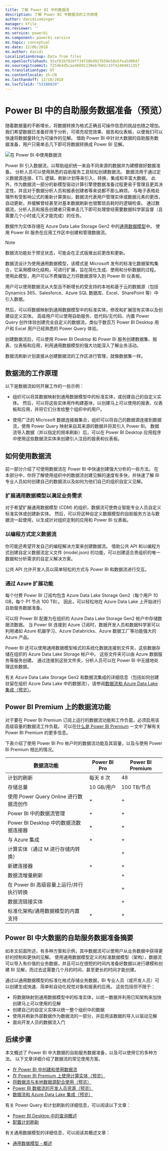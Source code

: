 ```yaml
---
title: 了解 Power BI 中的数据流
description: 了解 Power BI 中数据流的工作原理
author: davidiseminger
manager: kfile
ms.reviewer: ''
ms.service: powerbi
ms.component: powerbi-service
ms.topic: conceptual
ms.date: 12/06/2018
ms.author: davidi
LocalizationGroup: Data from files
ms.openlocfilehash: 92af01b7020f734f286d927650e58a5fea5d8047
ms.sourcegitcommit: f25464d5cae46691130eb7b02c33f42404011357
ms.translationtype: HT
ms.contentlocale: zh-CN
ms.lasthandoff: 12/10/2018
ms.locfileid: "53180820"
---
```

# <a name="self-service-data-prep-in-power-bi-preview"></a>Power BI 中的自助服务数据准备（预览）

随着数据量的不断增长，将数据转换为格式正确且可操作信息的挑战也随之增加。 我们希望数据已准备好用于分析，可填充视觉效果、报告和仪表板，以便我们可以快速将数据量转化为可操作的见解。 借助 Power BI 中针对大数据的自助服务数据准备，用户只需单击几下即可将数据转换成 Power BI 见解。

![在 Power BI 中使用数据流](media/service-dataflows-overview/powerbi-dataflows_01.png)

Power BI 引入数据流，以帮助组织统一来自不同来源的数据并为建模做好数据准备。 分析人员可以使用熟悉的自助服务工具轻松创建数据流。 数据流用于通过定义数据源连接、ETL 逻辑、刷新计划等来引入、转换、集成和丰富大数据。 此外，作为数据流一部分的新模型驱动计算引擎使数据准备过程更易于管理且更具决定性，并且对于数据分析人员和报表创建者等来说都不那么麻烦。 与电子表格处理所有受影响公式的重新计算类似，数据流代表用户管理实体或数据元素的更改，自动更新，并缓解曾经甚至对基本数据刷新也很繁琐且耗时的逻辑检查。 通过数据流，分析人员和报告创建者只需单击几下即可处理曾经需要数据科学家监督（且需要几个小时或几天才能完成）的任务。 

数据作为实体存储在 Azure Data Lake Storage Gen2 中的[通用数据模型](https://docs.microsoft.com/powerapps/common-data-model/overview)中。 使用 Power BI 服务在应用工作区中创建和管理数据流。  

> [!NOTE]
> 数据流功能处于预览状态，可能会在正式版推出前更改和更新。

 
数据流设计为使用通用数据模型，该模式是 Microsoft 发布的标准化数据架构集合，它采用模块化结构，可进行扩展，旨在简化生成、使用和分析数据的过程。 使用此模型，用户可以不费摧毁之力将数据源导入到 Power BI 仪表板。

用户可以使用数据流从大型且不断增长的受支持的本地和基于云的数据源（包括 Dynamics 365、Salesforce、Azure SQL 数据库、Excel、SharePoint 等）中引入数据。

然后，可以将数据映射到通用数据模型中的标准实体，修改和扩展现有实体以及创建自定义实体。 高级用户可以使用自助服务、低代码/无代码、内置 Power Query 创作体验创建完全自定义的数据流，类似于数百万 Power BI Desktop 用户和 Excel 用户已经熟悉的 Power Query 体验。  

创建数据流后，可以使用 Power BI Desktop 和 Power BI 服务创建数据集、报表、仪表板和应用，利用通用数据模型的强大功能深入了解业务活动。 

数据流刷新计划直接从创建数据流的工作区进行管理，就像数据集一样。 

## <a name="how-dataflows-work"></a>数据流的工作原理

以下是数据流如何开展工作的一些示例：

* 组织可以将其数据映射到通用数据模型中的标准实体，或创建自己的自定义实体。 然后，可以将这些实体用作构建基块，以创建马上可以使用的报表、仪表板和应用，并将它们分发给整个组织中的用户。 

* 使用广泛的 Microsoft 数据连接器集合，组织可以将自己的数据源连接到数据流，使用 Power Query 映射来自其来源的数据并将其引入 Power BI。 数据流导入数据（并以指定的频率刷新）后，可以在 Power BI Desktop 应用程序中使用这些数据流实体来创建引人注目的报表和仪表板。 

## <a name="how-to-use-dataflows"></a>如何使用数据流

前一部分介绍了可使用数据流在 Power BI 中快速创建强大分析的一些方法。 在本部分中，你将了解使用组织中的数据流创建见解的速度有多快，并快速了解 BI 专业人员如何创建自己的数据流以及如何为他们自己的组织自定义见解。

### <a name="extend-the-common-data-model-for-your-business-needs"></a>扩展通用数据模型以满足业务需求
对于希望扩展通用数据模型 (CDM) 的组织，数据流可使商业智能专业人员自定义标准实体或创建新实体。 然后，可以将这种自定义数据模型的自助服务方法与数据流一起使用，以生成针对组织定制的应用和 Power BI 仪表板。

### <a name="define-dataflows-programmatically"></a>以编程方式定义数据流
你可能还希望开发自己的编程解决方案来创建数据流。 借助公共 API 和以编程方式创建自定义数据流定义文件 (model.json) 的功能，可以创建适合贵组织的唯一数据和分析需求的自定义解决方案。 

公共 API 允许开发人员以简单轻松的方式与 Power BI 和数据流进行交互。

### <a name="extend-your-capabilities-with-azure"></a>通过 Azure 扩展功能
每个付费 Power BI 订阅均包含 Azure Data Lake Storage Gen2（每个用户 10 GB，每个 P1 节点 100 TB）。 因此，可以轻松地在 Azure Data Lake 上开始进行自助服务数据准备。 

可以将 Power BI 配置为在组织的 Azure Data Lake Storage Gen2 帐户中存储数据流数据。 当 Power BI 连接到 Azure 订阅时，数据开发人员和数据科学家可以利用诸如 Azure 机器学习、Azure Databricks、Azure 数据工厂等功能强大的 Azure 产品。

Power BI 还可以使用通用数据模型格式的系统化数据连接到文件夹，这些数据存储在组织的 Azure Data Lake Storage 帐户中。 这些文件夹可以由 Azure 数据服务等服务创建。 通过连接到这些文件夹，分析人员可以在 Power BI 中无缝地处理这些数据。 

有关 Azure Data Lake Storage Gen2 和数据流集成的详细信息（包括如何创建驻留在组织 Azure Data Lake 中的数据流），请参阅[数据流和 Azure Data Lake 集成（预览）](service-dataflows-azure-data-lake-integration.md)。

## <a name="dataflow-capabilities-on-power-bi-premium"></a>Power BI Premium 上的数据流功能

对于要在 Power BI Premium 订阅上运行的数据流功能和工作负载，必须启用该高级容量的数据流工作负载。 可以在[什么是 Power BI Premium](service-premium.md) 一文中了解有关 Power BI Premium 的更多信息。 

下表介绍了使用 Power BI Pro 帐户时的数据流功能及其容量，以及与使用 Power BI Premium 相比的情况。


|数据流功能 | Power BI Pro |   Power BI Premium |
|---------|---------|---------|
|计划的刷新| 每天 8 次|  48|
|存储总量| 10 GB/用户  |100 TB/节点|
|使用 Power Query Online 进行数据流创作|    +   |+|
|Power BI 中的数据流管理|   +|  +|
|Power BI Desktop 中的数据流数据连接器|  +|  +|
|与 Azure 集成|    +|  +|
|计算实体（通过 M 进行存储内转换） | |   +|
|新建连接器|    +|  +|
|数据流增量刷新|  |   +|
|在 Power BI 高级容量上运行/并行执行转换|   |   +|
|数据流链接实体| |        +|
|标准化架构/通用数据模型的内置支持|  +|  +|



## <a name="summary-of-self-service-data-prep-for-big-data-in-power-bi"></a>Power BI 中大数据的自助服务数据准备摘要
如本文前面所述，有多种方案和示例，其中数据流可以使用户从业务数据中获得更好的控制和更快的见解。 使用通用数据模型定义的标准数据模型（架构），数据流可以导入有价值的业务数据，并且可以在很短的时间内准备好数据以进行建模和创建 BI 见解，而过去这需要几个月的时间，甚至更长的时间才能创建。 

通过以通用数据模型的标准化格式存储业务数据，BI 专业人员（或开发人员）可以创建生成快速、简单和自动化视觉对象和报表的应用。 这些包括但不限于：


* 将数据映射到通用数据模型中的标准实体，以统一数据并利用已知架构来加快创建马上可以使用的见解
* 创建自己的自定义实体以统一整个组织中的数据 
* 使用并刷新外部数据作为数据流的一部分，并启用该数据的导入以驱动见解
* 面向开发人员的数据流入门


## <a name="next-steps"></a>后续步骤

本文概述了 Power BI 中大数据的自助服务数据准备，以及可以使用它的多种方法。 以下文章详细介绍了数据流的常见使用方案。 

* [在 Power BI 中创建和使用数据流](service-dataflows-create-use.md)
* [在 Power BI Premium 上使用计算实体（预览）](service-dataflows-computed-entities-premium.md)
* [将数据流与本地数据源配合使用（预览）](service-dataflows-on-premises-gateways.md)
* [Power BI 数据流的开发人员资源（预览）](service-dataflows-developer-resources.md)
* [数据流和 Azure Data Lake 集成（预览）](service-dataflows-azure-data-lake-integration.md)

有关 Power Query 和计划刷新的详细信息，可以阅读以下文章：
* [Power BI Desktop 中的查询概述](desktop-query-overview.md)
* [配置计划刷新](refresh-scheduled-refresh.md)

有关通用数据模型的详细信息，可以阅读其概述文章：
* [通用数据模型 - 概述](https://docs.microsoft.com/powerapps/common-data-model/overview)

